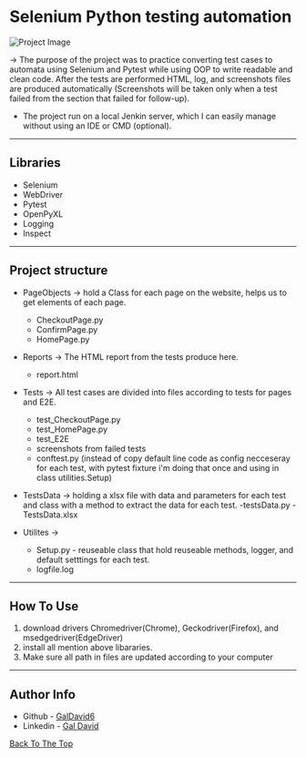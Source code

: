 # Selenium Python testing automation

![Project Image](https://media.licdn.com/dms/image/C5616AQG7a6ROuQs_PA/profile-displaybackgroundimage-shrink_350_1400/0/1654021659209?e=1687996800&v=beta&t=cGT05Mylrk_TTYFYqsm3zsinFEMs1ZTS1W03SNw_Yb0)

-> The purpose of the project was to practice converting test cases to automata using Selenium and Pytest
     while using OOP to write readable and clean code.
     After the tests are performed HTML, log, and screenshots files are produced automatically
     (Screenshots will be taken only when a test failed from the section that failed for follow-up).

* The project run on a local Jenkin server, which I can easily manage without using an IDE or CMD (optional).
---
## Libraries

- Selenium 
- WebDriver
- Pytest
- OpenPyXL
- Logging 
- Inspect

---
## Project structure

- PageObjects -> hold a Class for each page on the website, helps us to get elements of each page. 
	- CheckoutPage.py
	- ConfirmPage.py
	- HomePage.py

- Reports -> The HTML report from the tests produce here.
	- report.html

- Tests -> All test cases are divided into files according to tests for pages and E2E.
	- test_CheckoutPage.py
	- test_HomePage.py
	- test_E2E
	- screenshots from failed tests
	- conftest.py (instead of copy default line code as config necceseray for each test,
		 with pytest fixture i'm doing that once and using in class utilities.Setup)
	
- TestsData -> holding a xlsx file with data and parameters for each test 
	     and class with a method to extract the data for each test.
	-testsData.py
	-TestsData.xlsx

- Utilites -> 
	- Setup.py - reuseable class that hold reuseable methods, logger, and default setttings for each test.
	- logfile.log

---
## How To Use

1. download drivers Chromedriver(Chrome), Geckodriver(Firefox), and msedgedriver(EdgeDriver)
2. install all mention above libararies.
3. Make sure all path in files are updated according to your computer 

---
## Author Info

- Github - [GalDavid6](https://github.com/GalDavid6)
- Linkedin - [Gal David](https://www.linkedin.com/in/gal-david-22871a182/)

[Back To The Top](#Selenium-Python-testing-automation)